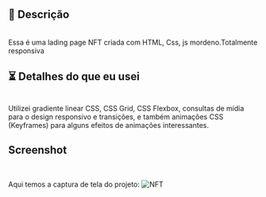 
## 📖 Descrição
<br/>
Essa é uma lading page NFT criada com HTML, Css, js mordeno.Totalmente responsiva

## ⏳ Detalhes do que eu usei
<br/>
Utilizei gradiente linear CSS, CSS Grid, CSS Flexbox,
consultas de mídia para o design responsivo e transições,
e também animações CSS (Keyframes) para alguns efeitos de animações interessantes.
<br/>

## Screenshot
<br/>

Aqui temos a captura de tela do projeto:
![NFT](https://github.com/Gustavo-Henriquedev/Ladgin-page-NFT/assets/132942108/df152c75-1d95-4a6e-ae27-6472786caf2d)


